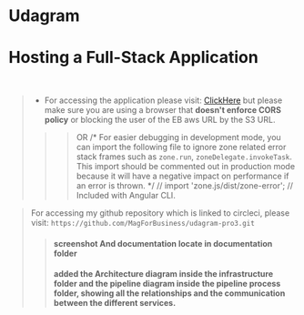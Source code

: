 # Udagram
# Hosting a Full-Stack Application
​

> - For accessing the application please visit: [ClickHere](http://udagrambucet.s3-website-us-east-1.amazonaws.com)
 but please make sure you are using a browser that **doesn't enforce CORS policy** or blocking the user of the EB aws URL by the S3 URL. 
 >>>OR /*
  For easier debugging in development mode, you can import the following file
  to ignore zone related error stack frames such as `zone.run`, `zoneDelegate.invokeTask`. 
  This import should be commented out in production mode because it will have a negative impact
  on performance if an error is thrown.
 */
// import 'zone.js/dist/zone-error';  // Included with Angular CLI.

> For accessing my github repository which is linked to circleci, please visit: `https://github.com/MagForBusiness/udagram-pro3.git`
​
>>#### screenshot And documentation locate in  documentation folder
>>####  added the Architecture diagram inside the infrastructure folder and the pipeline diagram inside the pipeline process folder, showing all the relationships and the communication between the different services.
